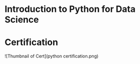 # Introduction to Python for Data Science 
# Certification

![Thumbnail of Cert](python certification.png)

